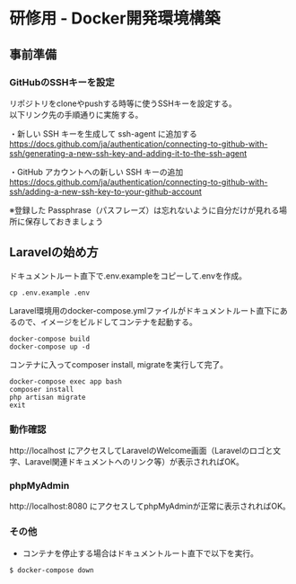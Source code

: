 # 研修用 - Docker開発環境構築

## 事前準備
### GitHubのSSHキーを設定
リポジトリをcloneやpushする時等に使うSSHキーを設定する。  
以下リンク先の手順通りに実施する。

・新しい SSH キーを生成して ssh-agent に追加する  
https://docs.github.com/ja/authentication/connecting-to-github-with-ssh/generating-a-new-ssh-key-and-adding-it-to-the-ssh-agent

・GitHub アカウントへの新しい SSH キーの追加  
https://docs.github.com/ja/authentication/connecting-to-github-with-ssh/adding-a-new-ssh-key-to-your-github-account

※登録した Passphrase（パスフレーズ）は忘れないように自分だけが見れる場所に保存しておきましょう

## Laravelの始め方
ドキュメントルート直下で.env.exampleをコピーして.envを作成。
```
cp .env.example .env
```

Laravel環境用のdocker-compose.ymlファイルがドキュメントルート直下にあるので、イメージをビルドしてコンテナを起動する。
```
docker-compose build
docker-compose up -d
```

コンテナに入ってcomposer install, migrateを実行して完了。
```
docker-compose exec app bash
composer install
php artisan migrate
exit
```

### 動作確認
http://localhost にアクセスしてLaravelのWelcome画面（Laravelのロゴと文字、Laravel関連ドキュメントへのリンク等）が表示されればOK。

### phpMyAdmin
http://localhost:8080 にアクセスしてphpMyAdminが正常に表示されればOK。

### その他
- コンテナを停止する場合はドキュメントルート直下で以下を実行。
```
$ docker-compose down
```
